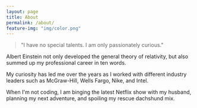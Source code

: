 ```yaml
---
layout: page
title: About
permalink: /about/
feature-img: "img/color.png"
---
```

> "I have no special talents. I am only passionately curious."

Albert Einstein not only developed the general theory of relativity, but also summed up my professional career in ten words.

My curiosity has led me over the years as I worked with different industry leaders such as McGraw-Hill, Wells Fargo, Nike, and Intel.

When I'm not coding, I am binging the latest Netflix show with my husband, planning my next adventure, and spoiling my rescue dachshund mix.
